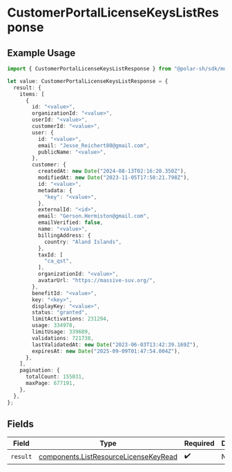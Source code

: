 # CustomerPortalLicenseKeysListResponse

## Example Usage

```typescript
import { CustomerPortalLicenseKeysListResponse } from "@polar-sh/sdk/models/operations/customerportallicensekeyslist.js";

let value: CustomerPortalLicenseKeysListResponse = {
  result: {
    items: [
      {
        id: "<value>",
        organizationId: "<value>",
        userId: "<value>",
        customerId: "<value>",
        user: {
          id: "<value>",
          email: "Jesse_Reichert80@gmail.com",
          publicName: "<value>",
        },
        customer: {
          createdAt: new Date("2024-08-13T02:16:20.350Z"),
          modifiedAt: new Date("2023-11-05T17:50:21.798Z"),
          id: "<value>",
          metadata: {
            "key": "<value>",
          },
          externalId: "<id>",
          email: "Gerson.Hermiston@gmail.com",
          emailVerified: false,
          name: "<value>",
          billingAddress: {
            country: "Aland Islands",
          },
          taxId: [
            "ca_qst",
          ],
          organizationId: "<value>",
          avatarUrl: "https://massive-suv.org/",
        },
        benefitId: "<value>",
        key: "<key>",
        displayKey: "<value>",
        status: "granted",
        limitActivations: 231294,
        usage: 334978,
        limitUsage: 339689,
        validations: 721738,
        lastValidatedAt: new Date("2023-06-03T13:42:39.169Z"),
        expiresAt: new Date("2025-09-09T01:47:54.004Z"),
      },
    ],
    pagination: {
      totalCount: 155031,
      maxPage: 677191,
    },
  },
};
```

## Fields

| Field                                                                                          | Type                                                                                           | Required                                                                                       | Description                                                                                    |
| ---------------------------------------------------------------------------------------------- | ---------------------------------------------------------------------------------------------- | ---------------------------------------------------------------------------------------------- | ---------------------------------------------------------------------------------------------- |
| `result`                                                                                       | [components.ListResourceLicenseKeyRead](../../models/components/listresourcelicensekeyread.md) | :heavy_check_mark:                                                                             | N/A                                                                                            |